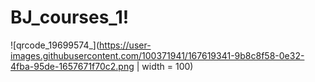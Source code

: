 # BJ_courses_1!

![qrcode_19699574_](https://user-images.githubusercontent.com/100371941/167619341-9b8c8f58-0e32-4fba-95de-1657671f70c2.png | width = 100)
